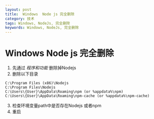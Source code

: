 ```yaml
---
layout: post
title:  Windows  Node js 完全删除
category: 技术
tags: Windows, NodeJs, 完全删除
keywords: Windows, NodeJs, 完全删除
---
```


# Windows  Node js 完全删除

1. 先通过 *程序和功能* 删除掉Nodejs
2. 删除以下目录
```
C:\Program Files (x86)\Nodejs
C:\Program Files\Nodejs
C:\Users\{User}\AppData\Roaming\npm (or %appdata%\npm)
C:\Users\{User}\AppData\Roaming\npm-cache (or %appdata%\npm-cache)
```

3. 检查环境变量path中是否存在Nodejs 或者npm 
4. 重启
